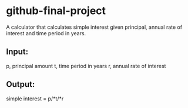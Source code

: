# github-final-project

A calculator that calculates simple interest given principal, annual rate of interest and time period in years.

## Input:
   p, principal amount
   t, time period in years
   r, annual rate of interest
## Output:
   simple interest = p/*t/*r

